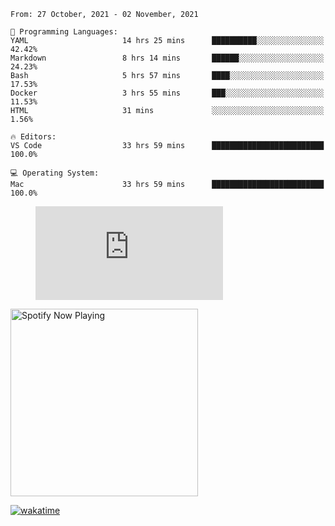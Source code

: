 <!--START_SECTION:waka-->
```text
From: 27 October, 2021 - 02 November, 2021

💬 Programming Languages: 
YAML                     14 hrs 25 mins      ██████████░░░░░░░░░░░░░░░   42.42% 
Markdown                 8 hrs 14 mins       ██████░░░░░░░░░░░░░░░░░░░   24.23% 
Bash                     5 hrs 57 mins       ████░░░░░░░░░░░░░░░░░░░░░   17.53% 
Docker                   3 hrs 55 mins       ███░░░░░░░░░░░░░░░░░░░░░░   11.53% 
HTML                     31 mins             ░░░░░░░░░░░░░░░░░░░░░░░░░   1.56%

🔥 Editors: 
VS Code                  33 hrs 59 mins      █████████████████████████   100.0%

💻 Operating System: 
Mac                      33 hrs 59 mins      █████████████████████████   100.0%
```
<!--END_SECTION:waka-->

<figure><embed src="https://wakatime.com/share/@gregnrobinson/001c6d31-0c95-44f9-b6d7-9fd705354f62.svg"></embed></figure>

[<img src="https://spotify-now-playing-cyan-seven.vercel.app/api/spotify-playing" alt="Spotify Now Playing" width="300" />](https://open.spotify.com/user/gregnrobinson-ca)

[![wakatime](https://wakatime.com/badge/user/37718f76-572e-4513-b2c5-41c4d93d287a.svg)](https://wakatime.com/@37718f76-572e-4513-b2c5-41c4d93d287a)



